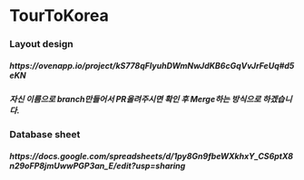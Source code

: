 # TourToKorea
<h3>Layout design</h3>
  <h5>https://ovenapp.io/project/kS778qFIyuhDWmNwJdKB6cGqVvJrFeUq#d5eKN</h5>
 <h5>자신 이름으로 branch만들어서 PR올려주시면 확인 후 Merge하는 방식으로 하겠습니다.</h5>
<h3> Database sheet</h3>
    <h5>https://docs.google.com/spreadsheets/d/1py8Gn9fbeWXkhxY_CS6ptX8n29oFP8jmUwwPGP3an_E/edit?usp=sharing</h5>
